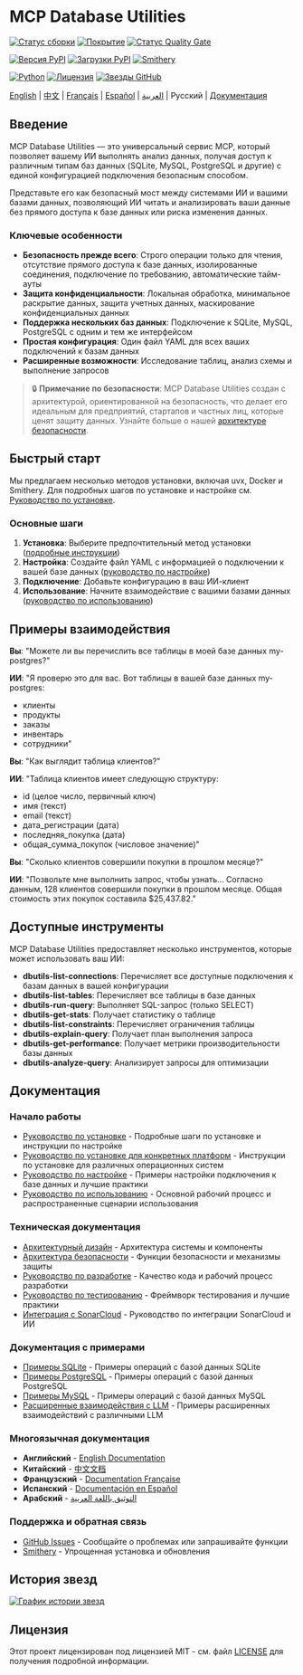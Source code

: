 # MCP Database Utilities

<!-- Значки состояния проекта -->
[![Статус сборки](https://img.shields.io/github/workflow/status/donghao1393/mcp-dbutils/Quality%20Assurance?label=tests)](https://github.com/donghao1393/mcp-dbutils/actions)
[![Покрытие](https://img.shields.io/endpoint?url=https://gist.githubusercontent.com/donghao1393/bdd0a63ec2a816539ff8c136ceb41e48/raw/coverage.json)](https://github.com/donghao1393/mcp-dbutils/actions)
[![Статус Quality Gate](https://sonarcloud.io/api/project_badges/measure?project=donghao1393_mcp-dbutils&metric=alert_status)](https://sonarcloud.io/dashboard?id=donghao1393_mcp-dbutils)

<!-- Значки версии и установки -->
[![Версия PyPI](https://img.shields.io/pypi/v/mcp-dbutils)](https://pypi.org/project/mcp-dbutils/)
[![Загрузки PyPI](https://img.shields.io/pypi/dm/mcp-dbutils)](https://pypi.org/project/mcp-dbutils/)
[![Smithery](https://smithery.ai/badge/@donghao1393/mcp-dbutils)](https://smithery.ai/server/@donghao1393/mcp-dbutils)

<!-- Значки технических спецификаций -->
[![Python](https://img.shields.io/badge/Python-3.10%2B-blue)](https://www.python.org/)
[![Лицензия](https://img.shields.io/github/license/donghao1393/mcp-dbutils)](LICENSE)
[![Звезды GitHub](https://img.shields.io/github/stars/donghao1393/mcp-dbutils?style=social)](https://github.com/donghao1393/mcp-dbutils/stargazers)

[English](README_EN.md) | [中文](README.md) | [Français](README_FR.md) | [Español](README_ES.md) | [العربية](README_AR.md) | Русский | [Документация](#документация)

## Введение

MCP Database Utilities — это универсальный сервис MCP, который позволяет вашему ИИ выполнять анализ данных, получая доступ к различным типам баз данных (SQLite, MySQL, PostgreSQL и другие) с единой конфигурацией подключения безопасным способом.

Представьте его как безопасный мост между системами ИИ и вашими базами данных, позволяющий ИИ читать и анализировать ваши данные без прямого доступа к базе данных или риска изменения данных.

### Ключевые особенности

- **Безопасность прежде всего**: Строго операции только для чтения, отсутствие прямого доступа к базе данных, изолированные соединения, подключение по требованию, автоматические тайм-ауты
- **Защита конфиденциальности**: Локальная обработка, минимальное раскрытие данных, защита учетных данных, маскирование конфиденциальных данных
- **Поддержка нескольких баз данных**: Подключение к SQLite, MySQL, PostgreSQL с одним и тем же интерфейсом
- **Простая конфигурация**: Один файл YAML для всех ваших подключений к базам данных
- **Расширенные возможности**: Исследование таблиц, анализ схемы и выполнение запросов

> 🔒 **Примечание по безопасности**: MCP Database Utilities создан с архитектурой, ориентированной на безопасность, что делает его идеальным для предприятий, стартапов и частных лиц, которые ценят защиту данных. Узнайте больше о нашей [архитектуре безопасности](docs/ru/technical/security.md).

## Быстрый старт

Мы предлагаем несколько методов установки, включая uvx, Docker и Smithery. Для подробных шагов по установке и настройке см. [Руководство по установке](docs/ru/installation.md).

### Основные шаги

1. **Установка**: Выберите предпочтительный метод установки ([подробные инструкции](docs/ru/installation.md))
2. **Настройка**: Создайте файл YAML с информацией о подключении к вашей базе данных ([руководство по настройке](docs/ru/configuration.md))
3. **Подключение**: Добавьте конфигурацию в ваш ИИ-клиент
4. **Использование**: Начните взаимодействие с вашими базами данных ([руководство по использованию](docs/ru/usage.md))

## Примеры взаимодействия

**Вы**: "Можете ли вы перечислить все таблицы в моей базе данных my-postgres?"

**ИИ**: "Я проверю это для вас. Вот таблицы в вашей базе данных my-postgres:
- клиенты
- продукты
- заказы
- инвентарь
- сотрудники"

**Вы**: "Как выглядит таблица клиентов?"

**ИИ**: "Таблица клиентов имеет следующую структуру:
- id (целое число, первичный ключ)
- имя (текст)
- email (текст)
- дата_регистрации (дата)
- последняя_покупка (дата)
- общая_сумма_покупок (числовое значение)"

**Вы**: "Сколько клиентов совершили покупки в прошлом месяце?"

**ИИ**: "Позвольте мне выполнить запрос, чтобы узнать... Согласно данным, 128 клиентов совершили покупки в прошлом месяце. Общая стоимость этих покупок составила $25,437.82."

## Доступные инструменты

MCP Database Utilities предоставляет несколько инструментов, которые может использовать ваш ИИ:

- **dbutils-list-connections**: Перечисляет все доступные подключения к базам данных в вашей конфигурации
- **dbutils-list-tables**: Перечисляет все таблицы в базе данных
- **dbutils-run-query**: Выполняет SQL-запрос (только SELECT)
- **dbutils-get-stats**: Получает статистику о таблице
- **dbutils-list-constraints**: Перечисляет ограничения таблицы
- **dbutils-explain-query**: Получает план выполнения запроса
- **dbutils-get-performance**: Получает метрики производительности базы данных
- **dbutils-analyze-query**: Анализирует запросы для оптимизации

## Документация

### Начало работы
- [Руководство по установке](docs/ru/installation.md) - Подробные шаги по установке и инструкции по настройке
- [Руководство по установке для конкретных платформ](docs/ru/installation-platform-specific.md) - Инструкции по установке для различных операционных систем
- [Руководство по настройке](docs/ru/configuration.md) - Примеры настройки подключения к базе данных и лучшие практики
- [Руководство по использованию](docs/ru/usage.md) - Основной рабочий процесс и распространенные сценарии использования

### Техническая документация
- [Архитектурный дизайн](docs/ru/technical/architecture.md) - Архитектура системы и компоненты
- [Архитектура безопасности](docs/ru/technical/security.md) - Функции безопасности и механизмы защиты
- [Руководство по разработке](docs/ru/technical/development.md) - Качество кода и рабочий процесс разработки
- [Руководство по тестированию](docs/ru/technical/testing.md) - Фреймворк тестирования и лучшие практики
- [Интеграция с SonarCloud](docs/ru/technical/sonarcloud-integration.md) - Руководство по интеграции SonarCloud и ИИ

### Документация с примерами
- [Примеры SQLite](docs/ru/examples/sqlite-examples.md) - Примеры операций с базой данных SQLite
- [Примеры PostgreSQL](docs/ru/examples/postgresql-examples.md) - Примеры операций с базой данных PostgreSQL
- [Примеры MySQL](docs/ru/examples/mysql-examples.md) - Примеры операций с базой данных MySQL
- [Расширенные взаимодействия с LLM](docs/ru/examples/advanced-llm-interactions.md) - Примеры расширенных взаимодействий с различными LLM

### Многоязычная документация
- **Английский** - [English Documentation](docs/en/)
- **Китайский** - [中文文档](docs/zh/)
- **Французский** - [Documentation Française](docs/fr/)
- **Испанский** - [Documentación en Español](docs/es/)
- **Арабский** - [التوثيق باللغة العربية](docs/ar/)

### Поддержка и обратная связь
- [GitHub Issues](https://github.com/donghao1393/mcp-dbutils/issues) - Сообщайте о проблемах или запрашивайте функции
- [Smithery](https://smithery.ai/server/@donghao1393/mcp-dbutils) - Упрощенная установка и обновления

## История звезд

[![График истории звезд](https://starchart.cc/donghao1393/mcp-dbutils.svg?variant=adaptive)](https://starchart.cc/donghao1393/mcp-dbutils)

## Лицензия

Этот проект лицензирован под лицензией MIT - см. файл [LICENSE](LICENSE) для получения подробной информации.
